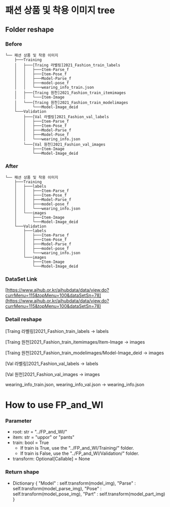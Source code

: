 # 패션 상품 및 착용 이미지 tree

## Folder reshape

### Before

```
└── 패션 상품 및 착용 이미지
    ├───Training
    │   ├───[Traing 라벨링]2021_Fashion_train_labels
    │   │   ├───Item-Parse_f
    │   │   ├───Item-Pose_f
    │   │   ├───Model-Parse_f
    │   │   ├───model-pose_f
    │   │   └───wearing_info_train.json
    │   ├───[Traing 원천]2021_Fashion_train_itemimages
    │   │   └───Item-Image 
    │   └───[Traing 원천]2021_Fashion_train_modelimages
    │       └───Model-Image_deid
    └───Validation
        ├───[Val 라벨링]2021_Fashion_val_labels
        │   ├───Item-Parse_f
        │   ├───Item-Pose_f
        │   ├───Model-Parse_f
        │   ├───Model-Pose_f
        │   └───wearing_info.json
        └───[Val 원천]2021_Fashion_val_images
            ├───Item-Image
            └───Model-Image_deid
```

### After

```
└── 패션 상품 및 착용 이미지
    ├───Training
    │   ├───labels
    │   │   ├───Item-Parse_f
    │   │   ├───Item-Pose_f
    │   │   ├───Model-Parse_f
    │   │   ├───model-pose_f
    │   │   └───wearing_info.json
    │   └───images
    │       ├───Item-Image 
    │       └───Model-Image_deid
    └───Validation
        ├───labels
        │   ├───Item-Parse_f
        │   ├───Item-Pose_f
        │   ├───Model-Parse_f
        │   ├───model-pose_f
        │   └───wearing_info.json
        └───images
            ├───Item-Image
            └───Model-Image_deid
```

### DataSet Link

[https://www.aihub.or.kr/aihubdata/data/view.do?currMenu=115&topMenu=100&dataSetSn=78](https://www.aihub.or.kr/aihubdata/data/view.do?currMenu=115&topMenu=100&dataSetSn=78)

### Detail reshape

[Traing 라벨링]2021_Fashion_train_labels -> labels

[Traing 원천]2021_Fashion_train_itemimages/Item-Image -> images

[Traing 원천]2021_Fashion_train_modelimages/Model-Image_deid -> images

[Val 라벨링]2021_Fashion_val_labels -> labels

[Val 원천]2021_Fashion_val_images -> images

wearing_info_train.json, wearing_info_val.json -> wearing_info.json

# How to use FP_and_WI

### Parameter

* root: str = "../FP_and_WI/"
* item: str = "uppor" or "pants"
* train: bool = True
    * If train is True, use the "../FP_and_WI/Training/" folder.
    * If train is False, use the "../FP_and_WI/Validation/" folder.
* transform: Optional[Callable] = None

### Return shape

* Dictionary {
            "Model" : self.transform(model_img),
            "Parse" : self.transform(model_parse_img),
            "Pose" : self.transform(model_pose_img),
            "Part" : self.transform(model_part_img)
        }

